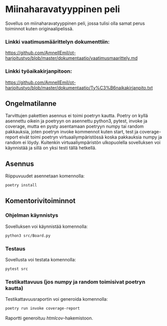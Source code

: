 # Miinaharavatyyppinen peli
Sovellus on miinaharavatyyppinen peli, jossa tulisi olla samat perus toiminnot kuten originaalipelissä.

### Linkki vaatimusmäärittelyn dokumenttiin: 
https://github.com/AmnellEmil/ot-harjoitustyo/blob/master/dokumentaatio/vaatimusmaarittely.md

### Linkki työaikakirjanpitoon: 
https://github.com/AmnellEmil/ot-harjoitustyo/blob/master/dokumentaatio/Ty%C3%B6naikakirjanpito.txt

## Ongelmatilanne
Tarvittujen pakettien asennus ei toimi poetryn kautta. Poetry on kyllä asennettu oikein ja poetryyn on asennettu python3, pytest, invoke ja coverage, mutta en pysty asentamaan poetryyn numpy tai random pakkauksia, joten poetryn invoke kommennot kuten start, test ja coverage-report eivät toimi poetryn virtuaaliympäristössä koska pakkauksia numpy ja random ei löydy. Kuitenkin virtuaaliympäristön ulkopuolella sovelluksen voi käynnistää ja sillä on yksi testi tällä hetkellä.

## Asennus
Riippuvuudet asennetaan komennolla:
```bash
poetry install
```

## Komentorivitoiminnot
### Ohjelman käynnistys
Sovelluksen voi käynnistää komennolla:
```bash
python3 src/Board.py
``` 

### Testaus
Sovellusta voi testata komennolla:
```bash
pytest src
```

### Testikattavuus (jos numpy ja random toimisivat poetryn kautta)
Testikattavuusraportin voi generoida komennolla:
```bash
poetry run invoke coverage-report
```
Raportti generoituu _htmlcov_-hakemistoon.
